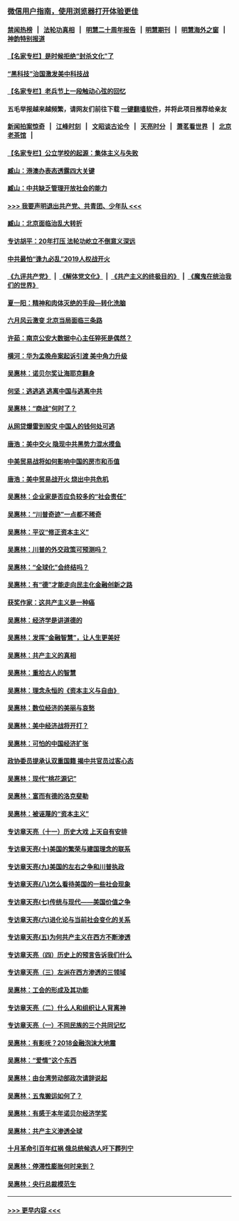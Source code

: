 ### [微信用户指南，使用浏览器打开体验更佳](https://github.com/gfw-breaker/banned-news1/blob/master/indexes/wechat-guide.md?t=0)
#### [禁闻热榜](热点新闻.md?t=0)  &nbsp;&nbsp;|&nbsp;&nbsp; [法轮功真相](https://github.com/gfw-breaker/truth/blob/master/README.md?t=0) &nbsp;&nbsp;|&nbsp;&nbsp; [明慧二十周年报告](https://github.com/gfw-breaker/mh-reports/blob/master/README.md?t=0) &nbsp;&nbsp;|&nbsp;&nbsp;[明慧期刊](https://github.com/gfw-breaker/mh-qikan) &nbsp;&nbsp;|&nbsp;&nbsp; [明慧海外之窗](https://github.com/gfw-breaker/mh-news/blob/master/README.md?t=0) &nbsp;&nbsp;|&nbsp;&nbsp; [神韵特别报道](https://github.com/gfw-breaker/mh-news/blob/master/shenyun.md?t=0)
#### [【名家专栏】是时候拒绝“封杀文化”了](../pages/nsc423/n11814093.md?t=02162311) 
#### [“黑科技”治国激发美中科技战](../pages/nsc423/n11638056.md?t=02162311) 
#### [【名家专栏】老兵节上一段触动心弦的回忆](../pages/nsc423/n11646016.md?t=02162311) 
#### 五毛举报越来越频繁，请网友们前往下载 [一键翻墙软件](https://github.com/gfw-breaker/ssr-accounts)，并将此项目推荐给亲友
#### [新闻拍案惊奇](https://github.com/gfw-breaker/banned-news1/blob/master/pages/link4.md) &nbsp;&nbsp;|&nbsp;&nbsp; [江峰时刻](https://github.com/gfw-breaker/banned-news1/blob/master/pages/link4.md) &nbsp;&nbsp;|&nbsp;&nbsp; [文昭谈古论今](https://github.com/gfw-breaker/banned-news1/blob/master/pages/link4.md) &nbsp;&nbsp;|&nbsp;&nbsp; [天亮时分](https://github.com/gfw-breaker/banned-news1/blob/master/pages/link4.md) &nbsp;&nbsp;|&nbsp;&nbsp; [萧茗看世界](https://github.com/gfw-breaker/banned-news1/blob/master/pages/link4.md) &nbsp;&nbsp;|&nbsp;&nbsp; [北京老茶馆](https://github.com/gfw-breaker/banned-news1/blob/master/pages/link4.md) &nbsp;&nbsp;|&nbsp;&nbsp; 
#### [【名家专栏】公立学校的起源：集体主义与失败](../pages/nsc423/n11601833.md?t=02162311) 
#### [臧山：港澳办表态透露四大关键](../pages/nsc423/n11421628.md?t=02162311) 
#### [臧山：中共缺乏管理开放社会的能力](../pages/nsc423/n11407457.md?t=02162311) 
#### [>>> 我要声明退出共产党、共青团、少年队 <<<](https://github.com/begood0513/goodnews/blob/master/quit/letter.md) 
#### [臧山：北京面临治乱大转折](../pages/nsc423/n11406895.md?t=02162311) 
#### [专访胡平：20年打压 法轮功屹立不倒意义深远](../pages/nsc423/n11398800.md?t=02162311) 
#### [中共最怕“逢九必乱”2019人权战开火](../pages/nsc423/n11385248.md?t=02162311) 
#### [《九评共产党》](https://github.com/begood0513/9ping.md/blob/master/README.md) &nbsp;|&nbsp; [《解体党文化》](../../../../jtdwh.md/blob/master/README.md)  &nbsp;|&nbsp; [《共产主义的终极目的》](../../../../gczydzjmd.md/blob/master/README.md) &nbsp;|&nbsp; [《魔鬼在统治我们的世界》](../../../../mgztzwmdsj.md/blob/master/README.md) 
#### [夏一阳：精神和肉体灭绝的手段—转化洗脑](../pages/nsc423/n11368250.md?t=02162311) 
#### [六月风云激变 北京当局面临三条路](../pages/nsc423/n11313668.md?t=02162311) 
#### [许茹：南京公安大数据中心主任猝死是偶然？](../pages/nsc423/n11064744.md?t=02162311) 
#### [横河：华为孟晚舟案起诉引渡 美中角力升级](../pages/nsc423/n11027230.md?t=02162311) 
#### [吴惠林：诺贝尔奖让海耶克翻身](../pages/nsc423/n10890049.md?t=02162311) 
#### [何坚：逃逃逃 逃离中国与逃离中共](../pages/nsc423/n10592891.md?t=02162311) 
#### [吴惠林：“商战”何时了？](../pages/nsc423/n10573558.md?t=02162311) 
#### [从网贷爆雷到股灾 中国人的钱何处可逃](../pages/nsc423/n10572800.md?t=02162311) 
#### [唐浩：美中交火 隐现中共黑势力混水摸鱼](../pages/nsc423/n10544040.md?t=02162311) 
#### [中美贸易战将如何影响中国的房市和币值](../pages/nsc423/n10543697.md?t=02162311) 
#### [唐浩：美中贸易战开火 烧出中共危机](../pages/nsc423/n10540126.md?t=02162311) 
#### [吴惠林：企业家是否应负较多的“社会责任”](../pages/nsc423/n10535022.md?t=02162311) 
#### [吴惠林：“川普奇迹”一点都不稀奇](../pages/nsc423/n10512808.md?t=02162311) 
#### [吴惠林：平议“修正资本主义”](../pages/nsc423/n10495724.md?t=02162311) 
#### [吴惠林：川普的外交政策可预测吗？](../pages/nsc423/n10462387.md?t=02162311) 
#### [吴惠林：“全球化”会终结吗？](../pages/nsc423/n10452838.md?t=02162311) 
#### [吴惠林：有“德”才能走向民主化金融创新之路](../pages/nsc423/n10432292.md?t=02162311) 
#### [获奖作家：这共产主义是一种癌](../pages/nsc423/n10431541.md?t=02162311) 
#### [吴惠林：经济学是讲道德的](../pages/nsc423/n10398014.md?t=02162311) 
#### [吴惠林：发挥“金融智慧”，让人生更美好](../pages/nsc423/n10375019.md?t=02162311) 
#### [吴惠林：共产主义的真相](../pages/nsc423/n10351394.md?t=02162311) 
#### [吴惠林：重拾古人的智慧](../pages/nsc423/n10337691.md?t=02162311) 
#### [吴惠林：理念永恒的《资本主义与自由》](../pages/nsc423/n10316274.md?t=02162311) 
#### [吴惠林：数位经济的美丽与哀愁](../pages/nsc423/n10292946.md?t=02162311) 
#### [吴惠林：美中经济战将开打？](../pages/nsc423/n10258825.md?t=02162311) 
#### [吴惠林：可怕的中国经济扩张](../pages/nsc423/n10219147.md?t=02162311) 
#### [政协委员提承认双重国籍 揭中共官员过客心态](../pages/nsc423/n10208809.md?t=02162311) 
#### [吴惠林：现代“桃花源记”](../pages/nsc423/n10185234.md?t=02162311) 
#### [吴惠林：富而有德的洛克斐勒](../pages/nsc423/n10142264.md?t=02162311) 
#### [吴惠林：被诬蔑的“资本主义”](../pages/nsc423/n10124816.md?t=02162311) 
#### [专访章天亮（十一）历史大戏 上天自有安排](../pages/nsc423/n10094905.md?t=02162311) 
#### [专访章天亮(十)美国的繁荣与建国理念的联系](../pages/nsc423/n10094899.md?t=02162311) 
#### [专访章天亮(九)美国的左右之争和川普执政](../pages/nsc423/n10094889.md?t=02162311) 
#### [专访章天亮(八)怎么看待美国的一些社会现象](../pages/nsc423/n10094857.md?t=02162311) 
#### [专访章天亮(七)传统与现代——美国价值之争](../pages/nsc423/n10093140.md?t=02162311) 
#### [专访章天亮(六)进化论与当前社会变化的关系](../pages/nsc423/n10092036.md?t=02162311) 
#### [专访章天亮(五)为何共产主义在西方不断渗透](../pages/nsc423/n10083620.md?t=02162311) 
#### [专访章天亮（四）历史上的预言告诉我们什么](../pages/nsc423/n10083606.md?t=02162311) 
#### [专访章天亮（三）左派在西方渗透的三领域](../pages/nsc423/n10081115.md?t=02162311) 
#### [吴惠林：工会的形成及其功能](../pages/nsc423/n10080633.md?t=02162311) 
#### [专访章天亮（二）什么人和组织让人背离神](../pages/nsc423/n10076637.md?t=02162311) 
#### [专访章天亮（一）不同民族的三个共同记忆](../pages/nsc423/n10074188.md?t=02162311) 
#### [吴惠林：有影呒？2018金融泡沫大地震](../pages/nsc423/n10040534.md?t=02162311) 
#### [吴惠林：“爱情”这个东西](../pages/nsc423/n10019423.md?t=02162311) 
#### [吴惠林：由台湾劳动部政次请辞说起](../pages/nsc423/n9979679.md?t=02162311) 
#### [吴惠林：五鬼搬运如何了？](../pages/nsc423/n9925338.md?t=02162311) 
#### [吴惠林：有感于本年诺贝尔经济学奖](../pages/nsc423/n9871883.md?t=02162311) 
#### [吴惠林：共产主义渗透全球](../pages/nsc423/n9812748.md?t=02162311) 
#### [十月革命引百年红祸 俄总统候选人吁下葬列宁](../pages/nsc423/n9810182.md?t=02162311) 
#### [吴惠林：停滞性膨胀何时来到？](../pages/nsc423/n9764136.md?t=02162311) 
#### [吴惠林：央行总裁模范生](../pages/nsc423/n9728134.md?t=02162311) 

----
#### [ >>> 更早内容 <<< ](../indexes/nsc423-earlier.md)
